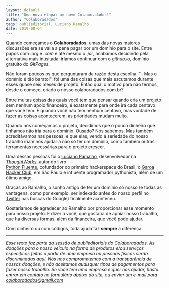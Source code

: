 ```yaml
---
layout: default
title: "Uma nova etapa: um novo Colaboradados!"
author: "Colaboradados"
tags: publieditorial, Luciano Ramalho
date: 2019-08-04
---
```


Quando começamos o **Colaboradados**, umas das novas maiores discussões era se valia a pena pagar por um domínio para o site. Entre papos com *.org* e *.com* e até mesmo o *.jor*, acabamos decidindo pela alternativa mais inusitada: iríamos continuar com o *github.io*, domínio gratuito do *GitPages*.

Não foram poucos os que perguntaram da razão desta escolha. "- Mas o domínio é tão barato!", foi uma das coisas que mais escutamos durante esses quase seis meses de projeto. Então qual o motivo para não termos, desde o começo, criado o nosso colaboradados.com.br?

Entre muitas coisas das quais você tem que pensar quando cria um projeto sem nenhum apoio financeiro, é exatamente para onde irá cada centavo que você tem. E quando você não tem nenhum centavo, mas vontade de fazer as coisas acontecerem, as prioridades mudam muito.

Quando nós começamos o projeto, decidimos que o pouco dinheiro que tinhamos não iria para o domínio. Ousado? Nós sabemos. Mas também acreditávamos nas pessoas, e que elas, vendo a seriedade do nosso trabalho iriam nos ajudar a não só ter um domínio, como também outras ferramentas necessárias para o projeto crescer. 

Uma dessas pessoas foi o [Luciano Ramalho](https://www.thoughtworks.com/pt/profiles/luciano-ramalho), desenvolvedor na [*ThoughtWorks*](https://www.thoughtworks.com/pt/), autor do livro 	
[Python Fluente](https://novatec.com.br/livros/pythonfluente/), cofundador do primeiro hackerspace do Brasil, o [Garoa Hacker Club](https://twitter.com/GaroaHC), em São Paulo e influente programador pythonista, além de um ótimo amigo. 

Graças ao Ramalho, o sonho antigo de ter um domínio só nosso (e todas as vantagens, como por exemplo, ser indexado antes do nosso perfil no [Twitter](https://twitter.com/colaboradados) nas buscas do Google) finalmente aconteceu. 

Gostaríamos de agradecer ao Ramalho por proporcionar esse momento para nosso projeto. E dizer a você, que gostaria de apoiar nosso trabalho, que há diversas formas, além da financeira, que você pode ajudar.

Com dinheiro ou com códigos, toda ajuda faz **sempre** a diferença. 

--------------------------

*Esse texto faz parte da sessão de publieditoriais do Colaboradados. As doações para o nosso veículo na forma de produtos e/ou serviços específicos feitas a partir de uma empresa ou pessoas físicas serão discriminadas aqui. Nós nos comprometemos com a transparência de nossas doações, e não aceitamos quaisquer tipos de pagamentos para fazer nosso trabalho. Se você tem uma empresa e quer nos ajudar, basta entrar em contato no formulário abaixo do site, ou enviar um e-mail para colaboradados@gmail.com*

